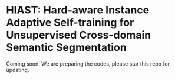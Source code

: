 # HIAST: Hard-aware Instance Adaptive Self-training for Unsupervised Cross-domain Semantic Segmentation

Coming soon. We are preparing the codes, please star this repo for updating.